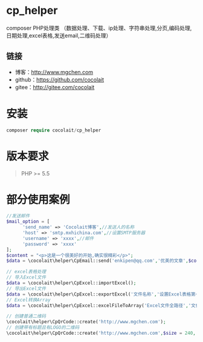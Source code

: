 # cp_helper
composer PHP处理类 （数据处理、下载、ip处理、字符串处理,分页,编码处理,日期处理,excel表格,发送email,二维码处理）

## 链接
- 博客：http://www.mgchen.com
- github：https://github.com/cocolait
- gitee：http://gitee.com/cocolait

# 安装
```php
composer require cocolait/cp_helper
```

# 版本要求
> PHP >= 5.5

# 部分使用案例
```php
//发送邮件
$mail_option = [
      'send_name' => 'Cocolait博客',//发送人的名称
      'host' => 'smtp.mxhichina.com',//设置SMTP服务器
      'username' => 'xxxx',//邮件
      'password' => 'xxxx'
];
$content = "<p>这是一个很美好的开始,确实很精彩</p>";
$data = \cocolait\helper\CpEmail::send('enkipen@qq.com','优美的文章',$content,$mail_option);
```
```php
// excel表格处理
// 导入Excel文件
$data = \cocolait\helper\CpExcel::importExcel();
// 导出Excel文件
$data = \cocolait\helper\CpExcel::exportExcel('文件名称','设置Excel表格第一行的显示','需要导出的所有数据');
// Excel转换Array
$data = \cocolait\helper\CpExcel::excelFileToArray('Excel文件全路径','文件后缀 默认是 xls');
```
```php
// 创建普通二维码
\cocolait\helper\CpQrCode::create('http://www.mgchen.com');
// 创建带有标题且有LOGO的二维码
\cocolait\helper\CpQrCode::create('http://www.mgchen.com',$size = 240, $title = 'cocolait', $logo = './logo.png');
```